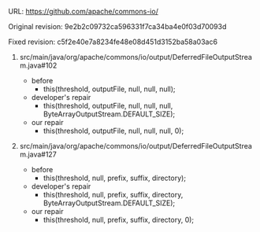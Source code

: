 URL: https://github.com/apache/commons-io/

Original revision: 9e2b2c09732ca596331f7ca34ba4e0f03d70093d

Fixed revision: c5f2e40e7a8234fe48e08d451d3152ba58a03ac6

1. src/main/java/org/apache/commons/io/output/DeferredFileOutputStream.java#102
   - before
      - this(threshold, outputFile, null, null, null);
   - developer's repair
      - this(threshold, outputFile, null, null, null, ByteArrayOutputStream.DEFAULT_SIZE);
   - our repair 
      - this(threshold, outputFile, null, null, null, 0);

2. src/main/java/org/apache/commons/io/output/DeferredFileOutputStream.java#127
   - before
      - this(threshold, null, prefix, suffix, directory);
   - developer's repair
      - this(threshold, null, prefix, suffix, directory, ByteArrayOutputStream.DEFAULT_SIZE);
   - our repair 
      - this(threshold, null, prefix, suffix, directory, 0);
